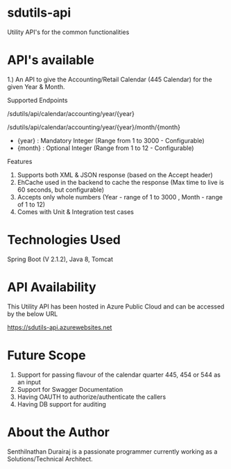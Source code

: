 # sdutils-api
Utility API's for the common functionalities

# API's available
   1.) An API to give the Accounting/Retail Calendar (445 Calendar) for the given Year & Month.
   
Supported Endpoints

/sdutils/api/calendar/accounting/year/{year}

/sdutils/api/calendar/accounting/year/{year}/month/{month}

 - {year} : Mandatory Integer (Range from 1 to 3000 - Configurable)
 - {month} : Optional Integer (Range from 1 to 12 - Configurable)
 

Features
   1. Supports both XML & JSON response (based on the Accept header)
   2. EhCache used in the backend to cache the response (Max time to live is 60 seconds, but configurable)
   3. Accepts only whole numbers (Year -  range of 1 to 3000 , Month - range of 1 to 12)
   4. Comes with Unit & Integration test cases

# Technologies Used

Spring Boot (V 2.1.2),
Java 8,
Tomcat

# API Availability

This Utility API has been hosted in Azure Public Cloud and can be accessed by the below URL

https://sdutils-api.azurewebsites.net


# Future Scope

1. Support for passing flavour of the calendar quarter 445, 454 or 544 as an input
2. Support for Swagger Documentation
3. Having OAUTH to authorize/authenticate the callers
4. Having DB support for auditing 


# About the Author

Senthilnathan Durairaj is a passionate programmer currently working as a Solutions/Technical Architect.






